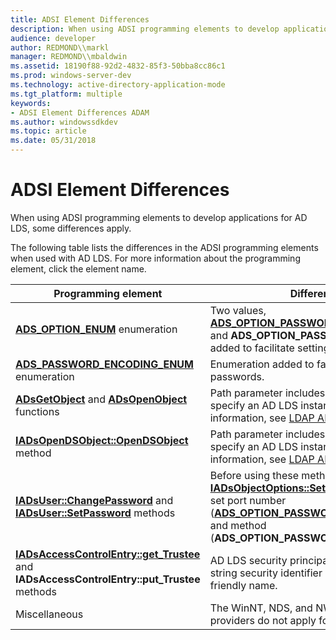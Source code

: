 ```yaml
---
title: ADSI Element Differences
description: When using ADSI programming elements to develop applications for AD LDS, some differences apply.
audience: developer
author: REDMOND\\markl
manager: REDMOND\\mbaldwin
ms.assetid: 18190f88-92d2-4832-85f3-50bba8cc86c1
ms.prod: windows-server-dev
ms.technology: active-directory-application-mode
ms.tgt_platform: multiple
keywords:
- ADSI Element Differences ADAM
ms.author: windowssdkdev
ms.topic: article
ms.date: 05/31/2018
---
```


# ADSI Element Differences

When using ADSI programming elements to develop applications for AD LDS, some differences apply.

The following table lists the differences in the ADSI programming elements when used with AD LDS. For more information about the programming element, click the element name.



| Programming element                                                                                                                           | Difference                                                                                                                                                                                                                                          |
|-----------------------------------------------------------------------------------------------------------------------------------------------|-----------------------------------------------------------------------------------------------------------------------------------------------------------------------------------------------------------------------------------------------------|
| [**ADS\_OPTION\_ENUM**](https://msdn.microsoft.com/library/aa772273) enumeration                                                                                     | Two values, [**ADS\_OPTION\_PASSWORD\_PORTNUMBER**](https://msdn.microsoft.com/library/aa772273) and **ADS\_OPTION\_PASSWORD\_METHOD**, added to facilitate setting passwords.                                                                                             |
| [**ADS\_PASSWORD\_ENCODING\_ENUM**](https://msdn.microsoft.com/library/aa772274) enumeration                                                              | Enumeration added to facilitate setting passwords.                                                                                                                                                                                                  |
| [**ADsGetObject**](https://msdn.microsoft.com/library/aa772184) and [**ADsOpenObject**](https://msdn.microsoft.com/library/aa772238) functions                                                   | Path parameter includes a port number to specify an AD LDS instance. For more information, see [LDAP ADsPath](https://msdn.microsoft.com/library/aa746384).                                                                                                                   |
| [**IADsOpenDSObject::OpenDSObject**](https://msdn.microsoft.com/library/aa706065) method                                                               | Path parameter includes a port number to specify an AD LDS instance. For more information, see [LDAP ADsPath](https://msdn.microsoft.com/library/aa746384).                                                                                                                   |
| [**IADsUser::ChangePassword**](https://msdn.microsoft.com/library/aa746341) and [**IADsUser::SetPassword**](https://msdn.microsoft.com/library/aa746344) methods               | Before using these methods, call the [**IADsObjectOptions::SetOption**](https://msdn.microsoft.com/library/aa706061) method to set port number ([**ADS\_OPTION\_PASSWORD\_PORTNUMBER**](https://msdn.microsoft.com/library/aa772273)) and method (**ADS\_OPTION\_PASSWORD\_METHOD**). |
| [**IADsAccessControlEntry::get\_Trustee**](https://msdn.microsoft.com/library/aa705952) and **IADsAccessControlEntry::put\_Trustee** methods | AD LDS security principal names use a string security identifier (SID) rather than a friendly name.                                                                                                                                                 |
| Miscellaneous                                                                                                                                 | The WinNT, NDS, and NWCOMPAT providers do not apply for AD LDS.                                                                                                                                                                                     |



 

 

 




